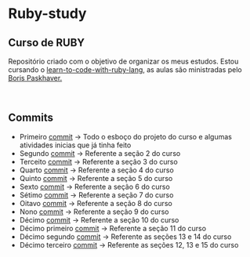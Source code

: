 # Ruby-study
<h2>Curso de RUBY</h2>
<p>Repositório criado com o objetivo de organizar os meus estudos. Estou cursando o 
<a href="https://www.udemy.com/course/learn-to-code-with-ruby-lang">learn-to-code-with-ruby-lang</a>, as aulas são ministradas
pelo <a href="https://paskhaver.github.io/#about-me">Boris Paskhaver.</a></p>
</br>
<h2>Commits</h2>    <a href=""></a>
<ul>
  <li>Primeiro <a href="https://github.com/jorgecoutinhobr/Ruby-study/commit/1ab24b0ba984bca64770bc7e7e45cf90496b66be" target="_blank">commit</a> -> Todo o esboço do projeto do curso e algumas atividades inicias que já tinha feito</li>
  <li>Segundo <a href="https://github.com/jorgecoutinhobr/Ruby-study/commit/c0ba481e555b5e0052d29f21abace45a6a3cf8c5" target="_blank">commit</a> -> Referente a seção 2 do curso</li>
  <li>Terceito <a href="https://github.com/jorgecoutinhobr/Ruby-study/commit/c38b7de744739a9c7a2faef7ef9ad6b15660b2d2" target="_blank">commit</a> -> Referente a seção 3 do curso</li>
  <li>Quarto <a href="https://github.com/jorgecoutinhobr/Ruby-study/commit/5afa292259055031d38bf305abf45d953f7ddd0c" target="_blank">commit</a> -> Referente a seção 4 do curso</li>
  <li>Quinto <a href="https://github.com/jorgecoutinhobr/Ruby-study/commit/b7a8bbd0faa59785e6f5626a530570124c2572eb" target="_blank">commit</a> -> Referente a seção 5 do curso</li>
  <li>Sexto <a href="https://github.com/jorgecoutinhobr/Ruby-study/commit/2af45be9c2aad1b181ae1e3bea50ad217f9b06fd" target="_blank">commit</a> -> Referente a seção 6 do curso</li>
  <li>Sétimo <a href="https://github.com/jorgecoutinhobr/Ruby-study/commit/9ace3a87fc4821d12e584b6527cd41740c29d9bb" target="_blank">commit</a> -> Referente a seção 7 do curso</li>
  <li>Oitavo <a href="https://github.com/jorgecoutinhobr/Ruby-study/commit/ca068abf451028eeb5ab23224740437075a6c6a2" target="_blank">commit</a> -> Referente a seção 8 do curso</li>
  <li>Nono <a href="https://github.com/jorgecoutinhobr/Ruby-study/commit/916ea3fcf71d76ca4c599d22aa476b858da98103" target="_blank">commit</a> -> Referente a seção 9 do curso</li>
  <li>Décimo <a href="https://github.com/jorgecoutinhobr/Ruby-study/commit/fca533b303f683d38c8bd544dc09c4ed29d52ada" target="_blank"> commit</a> -> Referente a seção 10 do curso</li>
  <li>Décimo primeiro <a href="https://github.com/jorgecoutinhobr/Ruby-study/commit/15d42d6e5d8128a623b74b278d19219de5e7f6ac" target="_blank"> commit</a> -> Referente a seção 11 do curso</li>
  <li>Décimo segundo <a href="https://github.com/jorgecoutinhobr/Ruby-study/commit/6f0c1d0e541a91684fccbda62670f9a01037661c" target="_blank">commit</a> -> Referente as seções 13 e 14 do curso</li>
  <li>Décimo terceiro <a href="https://github.com/jorgecoutinhobr/Ruby-study/commit/9b3c1751e79dfaceabc1d5ecfd15f88fe50c4026" target="_blank">commit</a> -> Referente as seções 12, 13 e 15 do curso</li>
 </ul>

